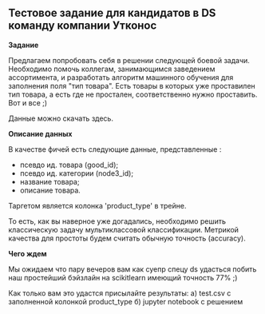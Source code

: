 ## Тестовое задание для кандидатов в DS команду компании Утконос

**Задание** 

Предлагаем попробовать себя в решении следующей боевой задачи. 
Необходимо помочь коллегам, занимающимся заведением ассортимента, и разработать алгоритм машинного обучения для заполнения поля "тип товара". 
Есть товары в которых уже проставилен тип товара, а есть где не простален, соответственно нужно проставить. 
Вот и все ;) 

Данные можно скачать здесь.

**Описание данных**

В качестве фичей есть следующие данные, представленные :
* псевдо ид. товара (good_id);
* псевдо ид. категории (node3_id);
* название товара;
* описание товара.

Таргетом является колонка 'product_type' в трейне.

То есть, как вы наверное уже догадались, необходимо решить классическую задачу мультиклассовой классификации. 
Метрикой качества для простоты бyдем считать обычную точность (accuracy).

**Чего ждем**

Мы ожидаем что пару вечеров вам как суепр спецу ds удасться побить наш простейший бэйзлайн на scikitlearn имеющий точность 77% ;)

Как только вам это удастся присылайте результаты: a) test.csv с заполненной колонкой product_type  б) jupyter notebook с решением   



